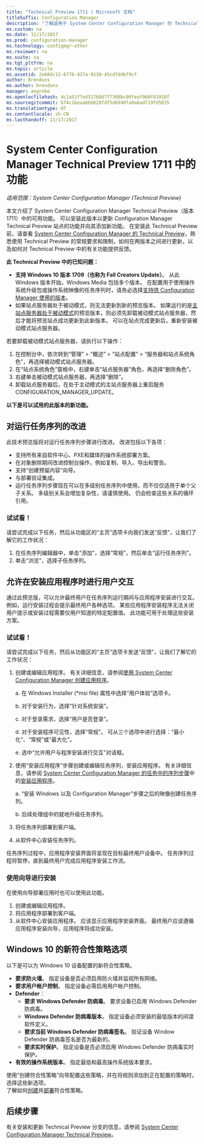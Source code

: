 ```yaml
---
title: "Technical Preview 1711 | Microsoft 文档"
titleSuffix: Configuration Manager
description: "了解适用于 System Center Configuration Manager 的 Technical Preview 版本 1711 中的可用功能。"
ms.custom: na
ms.date: 11/17/2017
ms.prod: configuration-manager
ms.technology: configmgr-other
ms.reviewer: na
ms.suite: na
ms.tgt_pltfrm: na
ms.topic: article
ms.assetid: 2e68dc12-6776-437a-9138-45cd7d4bf9cf
author: Brenduns
ms.author: brenduns
manager: angrobe
ms.openlocfilehash: 4c1a51f7ed31768d7f7308bc00feaf960f43918f
ms.sourcegitcommit: b74c1beaabbb628fdf5d6948fa9a6ad719fd5035
ms.translationtype: HT
ms.contentlocale: zh-CN
ms.lasthandoff: 11/17/2017
---
```

# <a name="capabilities-in-technical-preview-1711-for-system-center-configuration-manager"></a>System Center Configuration Manager Technical Preview 1711 中的功能

*适用范围：System Center Configuration Manager (Technical Preview)*

本文介绍了 System Center Configuration Manager Technical Preview（版本 1711）中的可用功能。 可以安装此版本以更新 Configuration Manager Technical Preview 站点的功能并向其添加新功能。 在安装此 Technical Preview 前，请查看 [System Center Configuration Manager 的 Technical Preview](../../core/get-started/technical-preview.md)，熟悉使用 Technical Preview 的常规要求和限制，如何在两版本之间进行更新，以及如何对 Technical Preview 中的有关功能提供反馈。     


<!--  Known Issues Template   
**Known Issues in this Technical Preview:**
-   **Issue Name**. Details
    Workaround details.
-->
**此 Technical Preview 中的已知问题：**
-   **支持 Windows 10 版本 1709（也称为 Fall Creators Update）**。  从此 Windows 版本开始，Windows Media 包括多个版本。 在配置用于使用操作系统升级包或操作系统映像的任务序列时，请务必选择[支持供 Configuration Manager 使用的版本](/sccm/core/plan-design/configs/support-for-windows-10#windows-10-as-a-client)。
-   如果站点服务器处于被动模式，则无法更新到新的预览版本。 如果运行的是[主站点服务器处于被动模式](/sccm/core/get-started/capabilities-in-technical-preview-1706#site-server-role-high-availability)的预览版本，则必须先卸载被动模式站点服务器，然后才能将预览站点成功更新到此新版本。 可以在站点完成更新后，重新安装被动模式站点服务器。

  若要卸载被动模式站点服务器，请执行以下操作：
  1. 在控制台中，依次转到“管理” > “概述” > “站点配置” > “服务器和站点系统角色”，再选择被动模式站点服务器。
  2. 在“站点系统角色”窗格中，右键单击“站点服务器”角色，再选择“删除角色”。
  3. 右键单击被动模式站点服务器，再选择“删除”。
  4. 卸载站点服务器后，在处于主动模式的主站点服务器上重启服务 CONFIGURATION_MANAGER_UPDATE。

**以下是可以试用的此版本的新功能。**  

<!--  Section Template
##  FEATURE
### Procedure 1
### Try it out!  
 Try to complete the following tasks and then send us **Feedback** from the **Home** tab of the Ribbon to let us know how it worked:
 -  Task 1
 -  Task 2              
-->

## <a name="improvements-to-run-task-sequence"></a>对运行任务序列的改进
<!-- 1261338 -->

此技术预览版将对运行任务序列步骤进行改进。 改进包括以下各项：

 - 支持所有来自软件中心、PXE和媒体的操作系统部署方案。
 - 在对象删除期间改进控制台操作，例如复制、导入、导出和警告。
 - 支持“创建预留内容”向导。
 - 与部署验证集成。
 - 运行任务序列步骤现在可以在多级别任务序列中使用，而不仅仅适用于单个父子关系。 多级别关系会增加复杂性，请谨慎使用。 仍会检查这些关系的循环引用。

### <a name="try-it-out"></a>试试看！  

请尝试完成以下任务，然后从功能区的“主页”选项卡向我们发送“反馈”，让我们了解它的工作状况：

1. 在任务序列编辑器中，单击“添加”，选择“常规”，然后单击“运行任务序列”。
2. 单击“浏览”，选择子任务序列。

## <a name="allow-user-interaction-when-installing-an-application----1356976---"></a>允许在安装应用程序时进行用户交互<!-- 1356976 -->

通过此预览版，可以允许最终用户在任务序列运行期间与应用程序安装进行交互。 例如，运行安装过程会提示最终用户各种选项。 某些应用程序安装程序无法关闭用户提示或安装过程需要仅用户知道的特定配置值。 此功能可用于处理这些安装方案。

### <a name="try-it-out"></a>试试看！

请尝试完成以下任务，然后从功能区的“主页”选项卡发送“反馈”，让我们了解它的工作状况：

1.  创建或编辑应用程序。 有关详细信息，请参阅[使用 System Center Configuration Manager 创建应用程序](/sccm/apps/deploy-use/create-applications)。

    a. 在 Windows Installer (\*msi file) 属性中选择“用户体验”选项卡。

    b. 对于安装行为，选择“针对系统安装”。

    c. 对于登录需求，选择“用户是否登录”。

    d. 对于安装程序可见性，选择“常规”。 可从三个选项中进行选择：“最小化”、“常规”或“最大化”。

    e. 选中“允许用户与程序安装进行交互”对话框。

2.  使用“安装应用程序”步骤创建或编辑任务序列，安装应用程序。 有关详细信息，请参阅 [System Center Configuration Manager 的任务中的序列步骤](/sccm/osd/understand/task-sequence-steps)中的[安装应用程序](/sccm/osd/understand/task-sequence-steps#BKMK_InstallApplication)。

    a. “安装 Windows 以及 Configuration Manager”步骤之后的映像创建任务序列。

    b. 后续处理组中的就地升级任务序列。

3.  将任务序列部署到客户端。
4.  从软件中心安装任务序列。

任务序列过程中，应用程序安装界面将呈现在目标最终用户设备中。 任务序列过程将暂停，直到最终用户完成应用程序安装工作流。

### <a name="install-using-the-wizard"></a>使用向导进行安装

在使用向导部署应用时也可以使用此功能。

1. 创建或编辑应用程序。
2. 将应用程序部署到客户端。
3. 从软件中心安装应用程序。 应该显示应用程序安装界面。 最终用户应该遵循应用程序安装向导，应用程序将成功安装。

## <a name="new-compliance-policy-options-for-windows-10"></a>Windows 10 的新符合性策略选项
以下是可以为 Windows 10 设备配置的新符合性策略。
- **要求防火墙**。  指定设备是否必须启用防火墙并监视所有网络。
- **要求用户帐户控制**。 指定设备必需启用用户帐户控制。
- **Defender**：
  - **要求 Windows Defender 防病毒**。  要求设备已启用 Windows Defender 防病毒。
  - **Windows Defender 防病毒版本**。  指定设备必须安装的最低版本的间谍软件定义。
  - **要求当前 Windows Defender 防病毒签名**。 验证设备 Window Defender 防病毒签名是否为最新的。
  - **要求实时保护**。  指定设备是否必须启用 Windows Defender 防病毒实时保护。
- **有效的操作系统版本**。  指定最低和最高操作系统版本要求。  

使用“创建符合性策略”向导配置这些策略，并在将规则添加到正在配置的策略时，选择这些新选项。  
了解如何[创建](/sccm/mdm/deploy-use/create-compliance-policy#create-a-compliance-policy)并[部署](/sccm/mdm/deploy-use/create-compliance-policy#deploy-a-compliance-policy)符合性策略。




<!-- When we have another H2 in this topic, Add this Next Steps section back in.  -->

## <a name="next-steps"></a>后续步骤
有关安装和更新 Technical Preview 分支的信息，请参阅 [System Center Configuration Manager Technical Preview](/sccm/core/get-started/technical-preview)。    

